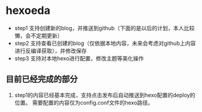 # hexoeda
* step1 支持创建新的blog，并推送到github（下面的是以后的计划，本人比较懒，会不定期更新）
* step2 支持查看已创建的blog（仅依据本地内容，未来会考虑对github上内容进行反编译获取），并修改保存
* step3 支持对本地hexo进行配置，修改主题等美化操作


## 目前已经完成的部分
1. step1的内容已经基本完成，支持点击发布后自动推送到hexo配置的deploy的位置。
需要配置的内容仅为config.conf文件的hexo路径。
